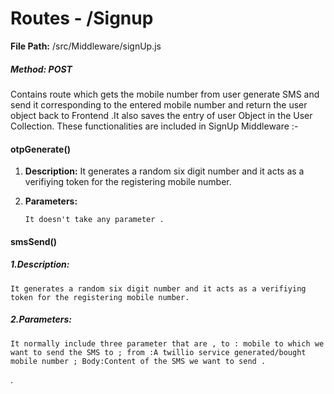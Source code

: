 # Routes - /Signup

**File Path:**  /src/Middleware/signUp.js

##### Method: POST

Contains route which gets the mobile number from user generate SMS and send it corresponding to the entered mobile number and return the user object back to Frontend  .It also saves the entry of user Object in the User Collection. These functionalities are included in SignUp Middleware :-

#### otpGenerate\(\)

1. **Description:**
   It generates a random six digit number and it acts as a verifiying token for the registering mobile number.
2. **Parameters:**

   ```
   It doesn't take any parameter .
   ```

#### smsSend\(\)

##### 1.**Description:**

```
It generates a random six digit number and it acts as a verifiying token for the registering mobile number.
```

##### 2.Parameters:

```
It normally include three parameter that are , to : mobile to which we want to send the SMS to ; from :A twillio service generated/bought mobile number ; Body:Content of the SMS we want to send .
```

.

